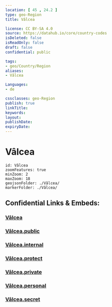 ```yaml
---
location: [ 45 , 24.2 ] 
type: geo-Region
title: Vâlcea

license: CC BY-SA 4.0
source: https://datahub.io/core/country-codes
isDeleted: false
isReadOnly: false
draft: false
confidential: public

tags:
- geo/Country/Region
aliases:
- Vâlcea

Languages:
- de

cssclasses: geo-Region
publish: true
linkTitle: 
keywords: 
layout: 
publishDate: 
expiryDate: 
---
```


# Vâlcea

```leaflet
id: Vâlcea
zoomFeatures: true 
minZoom: 2 
maxZoom: 18
geojsonFolder: ./Vâlcea/
markerFolder: ./Vâlcea/
```


## Confidential Links & Embeds: 

### [Vâlcea](/_Standards/Earth/Continent/Europe/Europe~East/Romania/Regions~Romania/Romania~Sud-Vest_Oltenia/Vâlcea.md) 

### [Vâlcea.public](/_public/Earth/Continent/Europe/Europe~East/Romania/Regions~Romania/Romania~Sud-Vest_Oltenia/Vâlcea.public.md) 

### [Vâlcea.internal](/_internal/Earth/Continent/Europe/Europe~East/Romania/Regions~Romania/Romania~Sud-Vest_Oltenia/Vâlcea.internal.md) 

### [Vâlcea.protect](/_protect/Earth/Continent/Europe/Europe~East/Romania/Regions~Romania/Romania~Sud-Vest_Oltenia/Vâlcea.protect.md) 

### [Vâlcea.private](/_private/Earth/Continent/Europe/Europe~East/Romania/Regions~Romania/Romania~Sud-Vest_Oltenia/Vâlcea.private.md) 

### [Vâlcea.personal](/_personal/Earth/Continent/Europe/Europe~East/Romania/Regions~Romania/Romania~Sud-Vest_Oltenia/Vâlcea.personal.md) 

### [Vâlcea.secret](/_secret/Earth/Continent/Europe/Europe~East/Romania/Regions~Romania/Romania~Sud-Vest_Oltenia/Vâlcea.secret.md)

